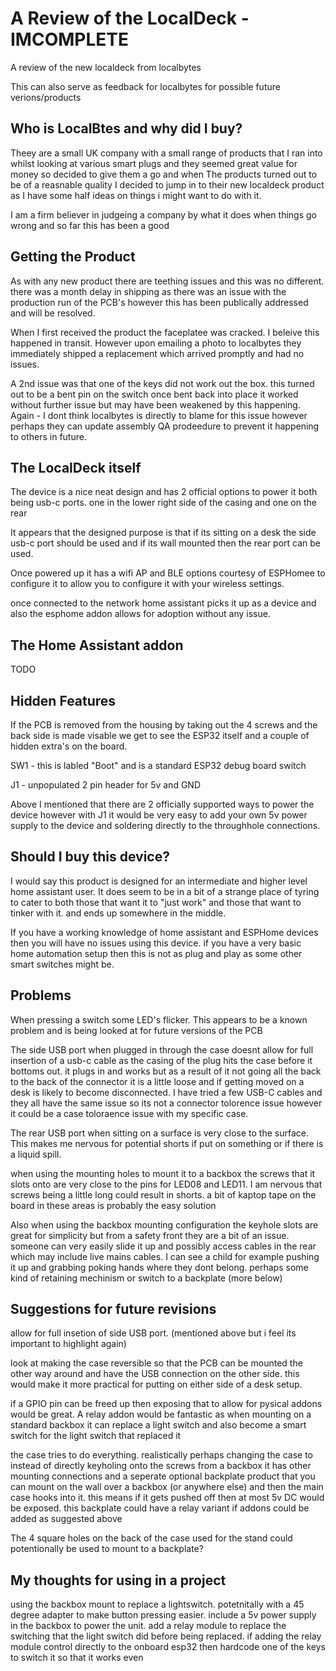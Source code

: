 # A Review of the LocalDeck - IMCOMPLETE

A review of the new localdeck from localbytes

This can also serve as feedback for localbytes for possible future verions/products

## Who is LocalBtes and why did I buy?

Theey are a small UK company with a small range of products that I ran into whilst looking at various smart plugs and they seemed great value for money so decided to give them a go and when The products turned out to be of a reasnable quality I decided to jump in to their new localdeck product as I have some half ideas on things i might want to do with it.

I am a firm believer in judgeing a company by what it does when things go wrong and so far this has been a good 

## Getting the Product

As with any new product there are teething issues and this was no different. there was a month delay in shipping as there was an issue with the production run of the PCB's however this has been publically addressed and will be resolved.

When I first received the product the faceplatee was cracked. I beleive this happened in transit. However upon emailing a photo to localbytes they immediately shipped a replacement which arrived promptly and had no issues.

A 2nd issue was that one of the keys did not work out the box. this turned out to be a bent pin on the switch once bent back into place it worked without further issue but may have been weakened by this happening. Again - I dont think localbytes is directly to blame for this issue however perhaps they can update assembly QA prodeedure to prevent it happening to others in future.

## The LocalDeck itself

The device is a nice neat design and has 2 official options to power it both being usb-c ports. one in the lower right side of the casing and one on the rear

It appears that the designed purpose is that if its sitting on a desk the side usb-c port should be used and if its wall mounted then the rear port can be used.

Once powered up it has a wifi AP and BLE options courtesy of ESPHomee to configure it to allow you to configure it with your wireless settings.

once connected to the network home assistant picks it up as a device and also the esphome addon allows for adoption without any issue.

## The Home Assistant addon

TODO

## Hidden Features

If the PCB is removed from the housing by taking out the 4 screws and the back side is made visable we get to see the ESP32 itself and a couple of hidden extra's on the board.

SW1 - this is labled "Boot" and is a standard ESP32 debug board switch

J1 - unpopulated 2 pin header for 5v and GND

Above I mentioned that there are 2 officially supported ways to power the device however with J1 it would be very easy to add your own 5v power supply to the device and soldering directly to the throughhole connections.

## Should I buy this device?

I would say this product is designed for an intermediate and higher level home assistant user. It does seem to be in a bit of a strange place of tyring to cater to both those that want it to "just work" and those that want to tinker with it. and ends up somewhere in the middle.

If you have a working knowledge of home assistant and ESPHome devices then you will have no issues using this device. if you have a very basic home automation setup then this is not as plug and play as some other smart switches might be.

## Problems

When pressing a switch some LED's flicker. This appears to be a known problem and is being looked at for future versions of the PCB

The side USB port when plugged in through the case doesnt allow for full insertion of a usb-c cable as the casing of the plug hits the case before it bottoms out. it plugs in and works but as a result of it not going all the back to the back of the connector it is a little loose and if getting moved on a desk is likely to become disconnected. I have tried a few USB-C cables and they all have the same issue so its not a connector tolorence issue however it could be a case toloraence issue with my specific case.

The rear USB port when sitting on a surface is very close to the surface. This makes me nervous for potential shorts if put on something or if there is a liquid spill.

when using the mounting holes to mount it to a backbox the screws that it slots onto are very close to the pins for LED08 and LED11. I am nervous that screws being a little long could result in shorts. a bit of kaptop tape on the board in these areas is probably the easy solution

Also when using the backbox mounting configuration the keyhole slots are great for simplicity but from a safety front they are a bit of an issue. someone can very easily slide it up and possibly access cables in the rear which may include live mains cables. I can see a child for example pushing it up and grabbing poking hands where they dont belong. perhaps some kind of retaining mechinism or switch to a backplate (more below)

## Suggestions for future revisions

allow for full insetion of side USB port. (mentioned above but i feel its important to highlight again)

look at making the case reversible so that the PCB can be mounted the other way around and have the USB connection on the other side. this would make it more practical for putting on either side of a desk setup.

if a GPIO pin can be freed up then exposing that to allow for pysical addons would be great.
A relay addon would be fantastic as when mounting on a standard backbox it can replace a light switch and also become a smart switch for the light switch that replaced it

the case tries to do everything. realistically perhaps changing the case to instead of directly keyholing onto the screws from a backbox it has other mounting connections and a seperate optional backplate product that you can mount on the wall over a backbox (or anywhere else) and then the main case hooks into it. this means if it gets pushed off then at most 5v DC would be exposed. this backplate could have a relay variant if addons could be added as suggested above

The 4 square holes on the back of the case used for the stand could potentionally be used to mount to a backplate?


## My thoughts for using in a project

using the backbox mount to replace a lightswitch.
potetnitally with a 45 degree adapter to make button pressing easier.
include a 5v power supply in the backbox to power the unit.
add a relay module to replace the switching that the light switch did before being replaced.
if adding the relay module control directly to the onboard esp32 then hardcode one of the keys to switch it so that it works even
